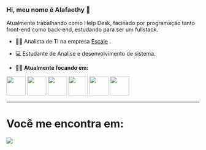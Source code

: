 ### Hi, meu nome é Alafaethy 👋
Atualmente trabalhando como Help Desk, facinado por programação tanto front-end como back-end, estudando para ser um fullstack.

- 🧑‍🔧 Analista de TI na empresa [Escale](https://escale.com.br/) .
- 💻 Estudante de Analise e desenvolvimento de sistema.

-  👨‍💻 **Atualmente focando em:**
 
<div display="inline">
  <img width="50" height="50"  src="https://cdn.jsdelivr.net/gh/devicons/devicon/icons/python/python-original-wordmark.svg" /> 
  <img width="50" height="50" src="https://cdn.jsdelivr.net/gh/devicons/devicon/icons/django/django-plain-wordmark.svg" />
  <img width="50" height="50" src="https://cdn.jsdelivr.net/gh/devicons/devicon/icons/html5/html5-original-wordmark.svg" />
  <img width="50" height="50" src="https://cdn.jsdelivr.net/gh/devicons/devicon/icons/css3/css3-original-wordmark.svg" />
  <img width="50" height="50" src="https://cdn.jsdelivr.net/gh/devicons/devicon/icons/javascript/javascript-original.svg" />
  <img width="50" height="50" src="https://cdn.jsdelivr.net/gh/devicons/devicon/icons/selenium/selenium-original.svg" />
          

 </div>        
 
 ---
 # **Você me encontra em:**
 <a target='_blank' href="https://www.linkedin.com/in/alafaethy-gomes/">
  <img src="https://img.shields.io/badge/LinkedIn-0077B5?style=for-the-badge&logo=linkedin&logoColor=white">
</a>
